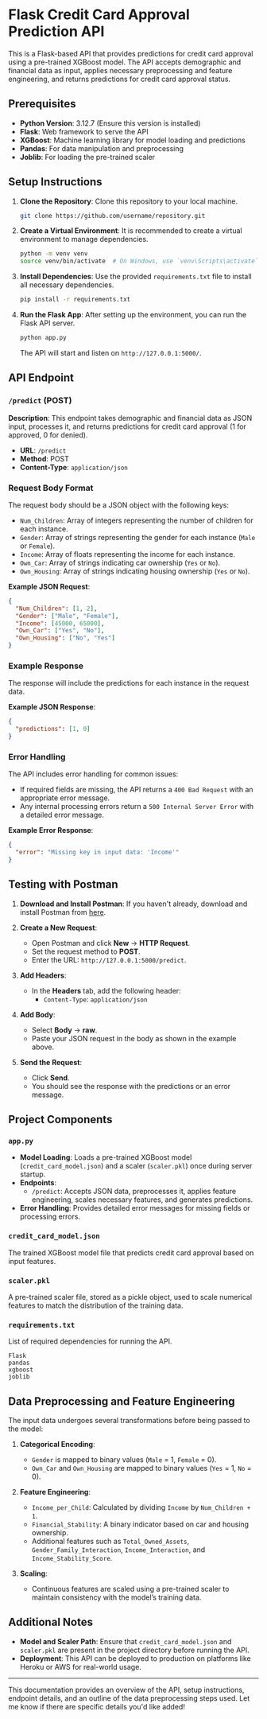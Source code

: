 # Flask Credit Card Approval Prediction API

This is a Flask-based API that provides predictions for credit card approval using a pre-trained XGBoost model. The API accepts demographic and financial data as input, applies necessary preprocessing and feature engineering, and returns predictions for credit card approval status.

## Prerequisites

- **Python Version**: 3.12.7 (Ensure this version is installed)
- **Flask**: Web framework to serve the API
- **XGBoost**: Machine learning library for model loading and predictions
- **Pandas**: For data manipulation and preprocessing
- **Joblib**: For loading the pre-trained scaler

## Setup Instructions

1. **Clone the Repository**:
   Clone this repository to your local machine.

   ```bash
   git clone https://github.com/username/repository.git
   ```

2. **Create a Virtual Environment**:
   It is recommended to create a virtual environment to manage dependencies.

   ```bash
   python -m venv venv
   source venv/bin/activate  # On Windows, use `venv\Scripts\activate`
   ```

3. **Install Dependencies**:
   Use the provided `requirements.txt` file to install all necessary dependencies.

   ```bash
   pip install -r requirements.txt
   ```

4. **Run the Flask App**:
   After setting up the environment, you can run the Flask API server.

   ```bash
   python app.py
   ```

   The API will start and listen on `http://127.0.0.1:5000/`.

## API Endpoint

### `/predict` (POST)

**Description**: This endpoint takes demographic and financial data as JSON input, processes it, and returns predictions for credit card approval (1 for approved, 0 for denied).

- **URL**: `/predict`
- **Method**: POST
- **Content-Type**: `application/json`

### Request Body Format

The request body should be a JSON object with the following keys:
- `Num_Children`: Array of integers representing the number of children for each instance.
- `Gender`: Array of strings representing the gender for each instance (`Male` or `Female`).
- `Income`: Array of floats representing the income for each instance.
- `Own_Car`: Array of strings indicating car ownership (`Yes` or `No`).
- `Own_Housing`: Array of strings indicating housing ownership (`Yes` or `No`).

**Example JSON Request**:

```json
{
  "Num_Children": [1, 2],
  "Gender": ["Male", "Female"],
  "Income": [45000, 65000],
  "Own_Car": ["Yes", "No"],
  "Own_Housing": ["No", "Yes"]
}
```

### Example Response

The response will include the predictions for each instance in the request data.

**Example JSON Response**:

```json
{
  "predictions": [1, 0]
}
```

### Error Handling

The API includes error handling for common issues:
- If required fields are missing, the API returns a `400 Bad Request` with an appropriate error message.
- Any internal processing errors return a `500 Internal Server Error` with a detailed error message.

**Example Error Response**:

```json
{
  "error": "Missing key in input data: 'Income'"
}
```

## Testing with Postman

1. **Download and Install Postman**:
   If you haven't already, download and install Postman from [here](https://www.postman.com/downloads/).

2. **Create a New Request**:
   - Open Postman and click **New** -> **HTTP Request**.
   - Set the request method to **POST**.
   - Enter the URL: `http://127.0.0.1:5000/predict`.

3. **Add Headers**:
   - In the **Headers** tab, add the following header:
     - `Content-Type`: `application/json`

4. **Add Body**:
   - Select **Body** -> **raw**.
   - Paste your JSON request in the body as shown in the example above.

5. **Send the Request**:
   - Click **Send**.
   - You should see the response with the predictions or an error message.

## Project Components

### `app.py`

- **Model Loading**: Loads a pre-trained XGBoost model (`credit_card_model.json`) and a scaler (`scaler.pkl`) once during server startup.
- **Endpoints**:
  - `/predict`: Accepts JSON data, preprocesses it, applies feature engineering, scales necessary features, and generates predictions.
- **Error Handling**: Provides detailed error messages for missing fields or processing errors.

### `credit_card_model.json`

The trained XGBoost model file that predicts credit card approval based on input features.

### `scaler.pkl`

A pre-trained scaler file, stored as a pickle object, used to scale numerical features to match the distribution of the training data.

### `requirements.txt`

List of required dependencies for running the API.

```plaintext
Flask
pandas
xgboost
joblib
```

## Data Preprocessing and Feature Engineering

The input data undergoes several transformations before being passed to the model:

1. **Categorical Encoding**:
   - `Gender` is mapped to binary values (`Male` = 1, `Female` = 0).
   - `Own_Car` and `Own_Housing` are mapped to binary values (`Yes` = 1, `No` = 0).

2. **Feature Engineering**:
   - `Income_per_Child`: Calculated by dividing `Income` by `Num_Children + 1`.
   - `Financial_Stability`: A binary indicator based on car and housing ownership.
   - Additional features such as `Total_Owned_Assets`, `Gender_Family_Interaction`, `Income_Interaction`, and `Income_Stability_Score`.

3. **Scaling**:
   - Continuous features are scaled using a pre-trained scaler to maintain consistency with the model’s training data.

## Additional Notes

- **Model and Scaler Path**: Ensure that `credit_card_model.json` and `scaler.pkl` are present in the project directory before running the API.
- **Deployment**: This API can be deployed to production on platforms like Heroku or AWS for real-world usage.

--- 

This documentation provides an overview of the API, setup instructions, endpoint details, and an outline of the data preprocessing steps used. Let me know if there are specific details you'd like added!
